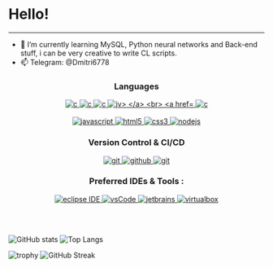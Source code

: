 # Hello!

<hr>
  <ul>
    <li>🌱 I’m currently learning MySQL, Python neural networks and Back-end stuff, i can be very creative to write CL scripts.</li>
    <li>📫 Telegram: @Dmitri6778
  </ul>
  
<h3 align="center">Languages</h3>

<p align="center">
   <a href="#" target="_blank"> 
    <img src="https://img.shields.io/badge/shell_script-%23121011.svg?style=for-the-badge&logo=gnu-bash&logoColor=white"
      alt="c"/>
  </a>
    <a href="#" target="_blank"> 
    <img src="https://img.shields.io/badge/php-%23777BB4.svg?style=for-the-badge&logo=php&logoColor=white"
      alt="c"/>
  </a>
  <a href="https://www.cprogramming.com/" target="_blank"> 
    <img src="https://img.shields.io/badge/C%20programming-A8B9CC.svg?style=for-the-badge&logo=c&logoColor=white"
      alt="c"/>
  </a>
    <a href="# target="_blank"> 
    <img src="https://img.shields.io/badge/Java-ED8B00?style=for-the-badge&logo=openjdk&logoColor=white"
      alt="jv>
  </a>
  <br>
  <a href="http://python.org" target="_blank">
    <img src="https://img.shields.io/badge/Python-FFD43B?style=for-the-badge&logo=python&logoColor=blue" alt="c"/>
   </a>
    <br>
    <br>
  <a href="https://developer.mozilla.org/en-US/docs/Web/JavaScript" target="_blank"> 
    <img src="https://img.shields.io/badge/Javascript-F7DF1E.svg?style=for-the-badge&logo=javascript&logoColor=black"
      alt="javascript"/> 
  </a>
  <a href="https://www.w3.org/html/" target="_blank"> 
    <img src="https://img.shields.io/badge/html-E34F26.svg?style=for-the-badge&logo=html5&logoColor=white"
      alt="html5"/> 
  </a>
  <a href="https://www.w3schools.com/css/" target="_blank">
    <img src="https://img.shields.io/badge/css-1572B6.svg?style=for-the-badge&logo=css3&logoColor=white"
      alt="css3"/>
  </a>
  <a href="https://nodejs.org" target="_blank"> 
    <img src="https://img.shields.io/badge/node.js-339933.svg?style=for-the-badge&logo=nodedotjs&logoColor=white"
      alt="nodejs"/> 
  </a> 
</p>

<h3 align="center">Version Control & CI/CD</h3>
<p align="center">
  <a href="https://git-scm.com/" target="_blank">
    <img src="https://img.shields.io/badge/git-F05032.svg?style=for-the-badge&logo=git&logoColor=white"
      alt="git"/>
  </a>
  <a href="https://github.com/Dmytroitt" target="_blank">
    <img src="https://img.shields.io/badge/github-181717.svg?style=for-the-badge&logo=github&logoColor=white" alt="github" />
  </a>
  <a href="https://gitlab.com/" target="_blank">
    <img src="https://img.shields.io/badge/gitlab-181717.svg?style=for-the-badge&logo=gitlab&logoColor=white"
      alt="git"/>
  </a>
</p>

<h3 align="center">Preferred IDEs  & Tools :</h3>
<p align="center"> 
  <a href="https://eclipse.org" target="_blank">
    <img src="https://img.shields.io/badge/eclipse-2C2255.svg?style=for-the-badge&logo=eclipse&logoColor=white" alt="eclipse IDE"/> 
  </a>
  <a href="https://code.visualstudio.com/" target="_blank">
    <img src="https://img.shields.io/badge/vscode-007ACC.svg?style=for-the-badge&logo=visualstudiocode&logoColor=white" alt="vsCode"/> 
  </a>
  <a href="https://www.jetbrains.com/" target="_blank">
    <img src="https://img.shields.io/badge/jetbrains%20IDE-000000.svg?style=for-the-badge&logo=jetbrains&logoColor=white" alt="jetbrains" />
  </a>
  <a href="https://www.virtualbox.org/" target="_blank">
    <img src="https://img.shields.io/badge/virtualbox-183A61.svg?style=for-the-badge&logo=virtualbox&logoColor=white"
      alt="virtualbox"/>
  </a>
</p>
</br>
</br>


![GitHub stats](https://github-readme-stats.vercel.app/api?username=Dmytroitt&theme=gotham&show_icons=true&count_private=true&hide_title=true&hide_border=true)
![Top Langs](https://github-readme-stats.vercel.app/api/top-langs/?username=Dmytroitt&layout=default&theme=gotham&hide=html&hide_border=true&card_width=330)


![trophy](https://github-profile-trophy.vercel.app/?username=Dmytroitt&theme=onestar&no-frame=true&column=3&row=2)
![GitHub Streak](http://github-readme-streak-stats.herokuapp.com?user=Dmytroitt&theme=gotham&hide_border=true&date_format=M%20j%5B%2C%20Y%5D)
